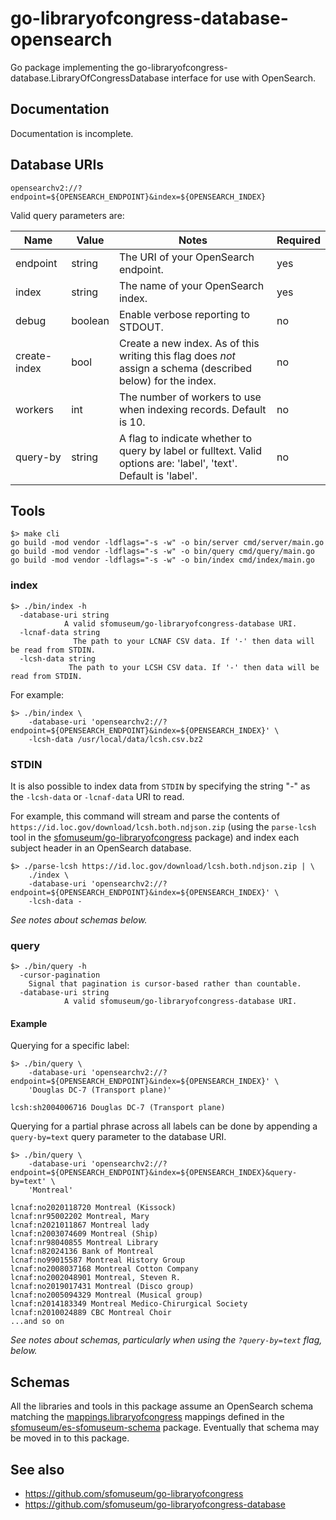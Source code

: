 # go-libraryofcongress-database-opensearch

Go package implementing the go-libraryofcongress-database.LibraryOfCongressDatabase interface for use with OpenSearch.

## Documentation

Documentation is incomplete.

## Database URIs

```
opensearchv2://?endpoint=${OPENSEARCH_ENDPOINT}&index=${OPENSEARCH_INDEX}
```

Valid query parameters are:

| Name | Value | Notes | Required | 
| --- | --- | --- | --- |
| endpoint | string | The URI of your OpenSearch endpoint. | yes |
| index | string | The name of your OpenSearch index. | yes |
| debug | boolean | Enable verbose reporting to STDOUT. | no |
| create-index | bool | Create a new index. As of this writing this flag does _not_ assign a schema (described below) for the index. | no |
| workers | int | The number of workers to use when indexing records. Default is 10. | no |
| query-by | string | A flag to indicate whether to query by label or fulltext. Valid options are: 'label', 'text'. Default is 'label'. | no |

## Tools

```
$> make cli
go build -mod vendor -ldflags="-s -w" -o bin/server cmd/server/main.go
go build -mod vendor -ldflags="-s -w" -o bin/query cmd/query/main.go
go build -mod vendor -ldflags="-s -w" -o bin/index cmd/index/main.go
```

### index

```
$> ./bin/index -h
  -database-uri string
    		A valid sfomuseum/go-libraryofcongress-database URI.
  -lcnaf-data string
    	      The path to your LCNAF CSV data. If '-' then data will be read from STDIN.
  -lcsh-data string
    	     The path to your LCSH CSV data. If '-' then data will be read from STDIN.
```

For example:

```
$> ./bin/index \
	-database-uri 'opensearchv2://?endpoint=${OPENSEARCH_ENDPOINT}&index=${OPENSEARCH_INDEX}' \
	-lcsh-data /usr/local/data/lcsh.csv.bz2

```

### STDIN

It is also possible to index data from `STDIN` by specifying the string "-" as the `-lcsh-data` or `-lcnaf-data` URI to read.

For example, this command will stream and parse the contents of `https://id.loc.gov/download/lcsh.both.ndjson.zip` (using the `parse-lcsh` tool in the [sfomuseum/go-libraryofcongress](https://github.com/sfomuseum/go-libraryofcongress#parse-lcsh) package) and index each subject header in an OpenSearch database.

```
$> ./parse-lcsh https://id.loc.gov/download/lcsh.both.ndjson.zip | \
	./index \
	-database-uri 'opensearchv2://?endpoint=${OPENSEARCH_ENDPOINT}&index=${OPENSEARCH_INDEX}' \
	-lcsh-data -
```

_See notes about schemas below._

### query

```
$> ./bin/query -h
  -cursor-pagination
	Signal that pagination is cursor-based rather than countable.
  -database-uri string
    		A valid sfomuseum/go-libraryofcongress-database URI.
```

#### Example

Querying for a specific label:

```
$> ./bin/query \
	-database-uri 'opensearchv2://?endpoint=${OPENSEARCH_ENDPOINT}&index=${OPENSEARCH_INDEX}' \
	'Douglas DC-7 (Transport plane)' 

lcsh:sh2004006716 Douglas DC-7 (Transport plane)
```

Querying for a partial phrase across all labels can be done by appending a `query-by=text` query parameter to the database URI.

```
$> ./bin/query \
	-database-uri 'opensearchv2://?endpoint=${OPENSEARCH_ENDPOINT}&index=${OPENSEARCH_INDEX}&query-by=text' \
	'Montreal' 

lcnaf:no2020118720 Montreal (Kissock)
lcnaf:nr95002202 Montreal, Mary
lcnaf:n2021011867 Montreal lady
lcnaf:n2003074609 Montreal (Ship)
lcnaf:nr98040855 Montreal Library
lcnaf:n82024136 Bank of Montreal
lcnaf:no99015587 Montreal History Group
lcnaf:no2008037168 Montreal Cotton Company
lcnaf:no2002048901 Montreal, Steven R.
lcnaf:no2019017431 Montreal (Disco group)
lcnaf:no2005094329 Montreal (Musical group)
lcnaf:n2014183349 Montreal Medico-Chirurgical Society
lcnaf:n2010024889 CBC Montreal Choir
...and so on
```

_See notes about schemas, particularly when using the `?query-by=text` flag, below._

## Schemas

All the libraries and tools in this package assume an OpenSearch schema matching the [mappings.libraryofcongress](https://github.com/sfomuseum/es-sfomuseum-schema/blob/main/schema/7.4/mappings.libraryofcongress.json) mappings defined in the [sfomuseum/es-sfomuseum-schema](https://github.com/sfomuseum/es-sfomuseum-schema) package. Eventually that schema may be moved in to this package.

## See also

* https://github.com/sfomuseum/go-libraryofcongress
* https://github.com/sfomuseum/go-libraryofcongress-database